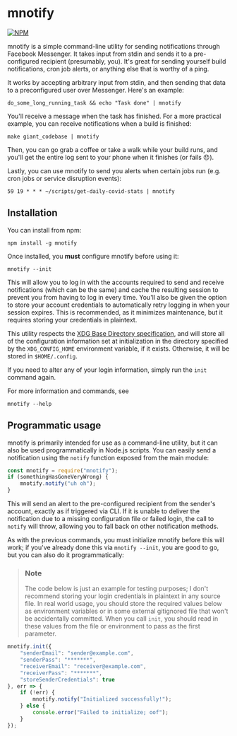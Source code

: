 mnotify
=======

[![NPM](https://nodei.co/npm/mnotify.png)](https://npmjs.org/package/mnotify)

mnotify is a simple command-line utility for sending notifications through Facebook Messenger. It takes input from stdin and sends it to a pre-configured recipient (presumably, you). It's great for sending yourself build notifications, cron job alerts, or anything else that is worthy of a ping.

It works by accepting arbitrary input from stdin, and then sending that data to a preconfigured user over Messenger. Here's an example:

```
do_some_long_running_task && echo "Task done" | mnotify
```

You'll receive a message when the task has finished. For a more practical example, you can receive notifications when a build is finished:

```
make giant_codebase | mnotify
```

Then, you can go grab a coffee or take a walk while your build runs, and you'll get the entire log sent to your phone when it finishes (or fails 😞).

Lastly, you can use mnotify to send you alerts when certain jobs run (e.g. cron jobs or service disruption events):

```
59 19 * * * ~/scripts/get-daily-covid-stats | mnotify
```

## Installation

You can install from npm:

```
npm install -g mnotify
```

Once installed, you **must** configure mnotify before using it:

```
mnotify --init
```

This will allow you to log in with the accounts required to send and receive notifications (which can be the same) and cache the resulting session to prevent you from having to log in every time. You'll also be given the option to store your account credentials to automatically retry logging in when your session expires. This is recommended, as it minimizes maintenance, but it requires storing your credentials in plaintext.

This utility respects the [XDG Base Directory specification](https://specifications.freedesktop.org/basedir-spec/basedir-spec-latest.html), and will store all of the configuration information set at initialization in the directory specified by the `XDG_CONFIG_HOME` environment variable, if it exists. Otherwise, it will be stored in `$HOME/.config`.

If you need to alter any of your login information, simply run the `init` command again.

For more information and commands, see

```
mnotify --help
```

## Programmatic usage

mnotify is primarily intended for use as a command-line utility, but it can also be used programmatically in Node.js scripts. You can easily send a notification using the `notify` function exposed from the main module:

```js
const mnotify = require("mnotify");
if (somethingHasGoneVeryWrong) {
    mnotify.notify("uh oh");
}
```

This will send an alert to the pre-configured recipient from the sender's account, exactly as if triggered via CLI. If it is unable to deliver the notification due to a missing configuration file or failed login, the call to `notify` will throw, allowing you to fall back on other notification methods.

As with the previous commands, you must initialize mnotify before this will work; if you've already done this via `mnotify --init`, you are good to go, but you can also do it programmatically:

> ### Note
> The code below is just an example for testing purposes; I don't recommend storing your login credentials in plaintext in any source file. In real world usage, you should store the required values below as environment variables or in some external gitignored file that won't be accidentally committed. When you call `init`, you should read in these values from the file or environment to pass as the first parameter.

```js
mnotify.init({
    "senderEmail": "sender@example.com",
    "senderPass": "*******",
    "receiverEmail": "receiver@example.com",
    "receiverPass": "*******",
    "storeSenderCredentials": true
}, err => {
    if (!err) {
        mnotify.notify("Initialized successfully!");
    } else {
        console.error("Failed to initialize; oof");
    }
});
```